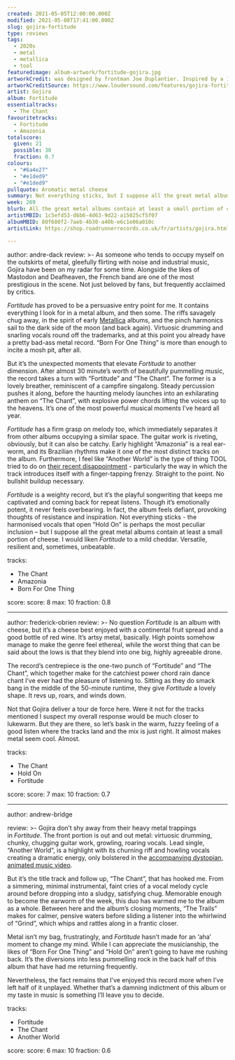 ```yaml
---
created: 2021-05-05T12:00:00.000Z
modified: 2021-05-08T17:41:00.000Z
slug: gojira-fortitude
type: reviews
tags:
  - 2020s
  - metal
  - metallica
  - tool
featuredimage: album-artwork/fortitude-gojira.jpg
artworkCredit: was designed by frontman Joe Duplantier. Inspired by a 1898 painting of the Greek god Athena by Austrian artist Gustav Klimt, Duplantier ‘wanted to represent an indigenous person, because a lot of the album is a tribute to indigenous communities – I wanted to represent that aspect.’
artworkCreditSource: https://www.loudersound.com/features/gojira-fortitude-album-artwork-interview
artist: Gojira
album: Fortitude
essentialtracks:
  - The Chant
favouritetracks:
  - Fortitude
  - Amazonia
totalscore:
  given: 21
  possible: 30
  fraction: 0.7
colours:
  - "#6a4e27"
  - "#e1ded9"
  - "#e1ded9"
pullquote: Aromatic metal cheese
summary: Not everything sticks, but I suppose all the great metal albums contain at least a small portion of cheese. I would liken Fortitude to a mild cheddar. Versatile, resilient and, sometimes, unbeatable.
week: 269
blurb: All the great metal albums contain at least a small portion of cheese. Fortitude is similar to a mild cheddar. Versatile, resilient and, sometimes, unbeatable.
artistMBID: 1c5efd53-d6b6-4d63-9d22-a15025cf5f07
albumMBID: 80f680f2-7aeb-4b30-a40b-e6c1e06a010c
artistLink: https://shop.roadrunnerrecords.co.uk/fr/artists/gojira.html

---
```

author: andre-dack
review: >-
  As someone who tends to occupy myself on the outskirts of metal, gleefully flirting with noise and industrial music, Gojira have been on my radar for some time. Alongside the likes of Mastodon and Deafheaven, the French band are one of the most prestigious in the scene. Not just beloved by fans, but frequently acclaimed by critics.
  
  _Fortitude_ has proved to be a persuasive entry point for me. It contains everything I look for in a metal album, and then some. The riffs savagely chug away, in the spirit of early [Metallica](/listening-parties/metallica-hardwired-to-self-destruct/) albums, and the pinch harmonics sail to the dark side of the moon (and back again). Virtuosic drumming and snarling vocals round off the trademarks, and at this point you already have a pretty bad-ass metal record. “Born For One Thing” is more than enough to incite a mosh pit, after all.

  But it’s the unexpected moments that elevate _Fortitude_ to another dimension. After almost 30 minute’s worth of beautifully pummelling music, the record takes a turn with “Fortitude” and “The Chant”. The former is a lovely breather, reminiscent of a campfire singalong. Steady percussion pushes it along, before the haunting melody launches into an exhilarating anthem on “The Chant”, with explosive power chords lifting the voices up to the heavens. It’s one of the most powerful musical moments I’ve heard all year.

  _Fortitude_ has a firm grasp on melody too, which immediately separates it from other albums occupying a similar space. The guitar work is riveting, obviously, but it can also be catchy. Early highlight “Amazonia” is a real ear-worm, and its Brazilian rhythms make it one of the most distinct tracks on the album. Furthermore, I feel like “Another World” is the type of thing TOOL tried to do on [their recent disappointment](/reviews/tool-fear-inoculum/) - particularly the way in which the track introduces itself with a finger-tapping frenzy. Straight to the point. No bullshit buildup necessary.

  _Fortitude_ is a weighty record, but it’s the playful songwriting that keeps me captivated and coming back for repeat listens. Though it’s emotionally potent, it never feels overbearing. In fact, the album feels defiant, provoking thoughts of resistance and inspiration. Not everything sticks - the harmonised vocals that open “Hold On” is perhaps the most peculiar inclusion – but I suppose all the great metal albums contain at least a small portion of cheese. I would liken _Fortitude_ to a mild cheddar. Versatile, resilient and, sometimes, unbeatable.

tracks:
  - The Chant
  - Amazonia
  - Born For One Thing

score:
  score: 8
  max: 10
  fraction: 0.8

---
author: frederick-obrien
review: >-
  No question _Fortitude_ is an album with cheese, but it’s a cheese best enjoyed with a continental fruit spread and a good bottle of red wine. It’s artsy metal, basically. High points somehow manage to make the genre feel ethereal, while the worst thing that can be said about the lows is that they blend into one big, highly agreeable drone.

  The record’s centrepiece is the one-two punch of “Fortitude” and “The Chant”, which together make for the catchiest power chord rain dance chant I’ve ever had the pleasure of listening to. Sitting as they do smack bang in the middle of the 50-minute runtime, they give _Fortitude_ a lovely shape. It revs up, roars, and winds down.

  Not that Gojira deliver a tour de force here. Were it not for the tracks mentioned I suspect my overall response would be much closer to lukewarm. But they are there, so let’s bask in the warm, fuzzy feeling of a good listen where the tracks land and the mix is just right. It almost makes metal seem cool. Almost.

tracks:
  - The Chant
  - Hold On
  - Fortitude

score:
  score: 7
  max: 10
  fraction: 0.7

---

author: andrew-bridge

review: >-
  Gojira don’t shy away from their heavy metal trappings in _Fortitude_. The front portion is out and out metal: virtuosic drumming, chunky, chugging guitar work, growling, roaring vocals. Lead single, “Another World”, is a highlight with its churning riff and howling vocals creating a dramatic energy, only bolstered in the [accompanying dystopian, animated music video](https://www.youtube.com/watch?v=iqrMFNMgVS0).

  But it’s the title track and follow up, “The Chant”, that has hooked me. From a simmering, minimal instrumental, faint cries of a vocal melody cycle around before dropping into a sludgy, satisfying chug. Memorable enough to become the earworm of the week, this duo has warmed me to the album as a whole. Between here and the album’s closing moments, “The Trails” makes for calmer, pensive waters before sliding a listener into the whirlwind of “Grind”, which whips and rattles along in a frantic closer.

  Metal isn’t my bag, frustratingly, and _Fortitude_ hasn’t made for an ‘aha’ moment to change my mind. While I can appreciate the musicianship, the likes of “Born For One Thing” and “Hold On” aren’t going to have me rushing back. It’s the diversions into less pummelling rock in the back half of this album that have had me returning frequently.
  
  Nevertheless, the fact remains that I’ve enjoyed this record more when I’ve left half of it unplayed. Whether that’s a damning indictment of this album or my taste in music is something I’ll leave you to decide.

tracks:
  - Fortitude
  - The Chant
  - Another World

score:
  score: 6
  max: 10
  fraction: 0.6
